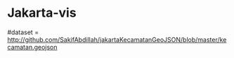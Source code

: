 # Jakarta-vis

#dataset = http://github.com/SakifAbdillah/jakartaKecamatanGeoJSON/blob/master/kecamatan.geojson
